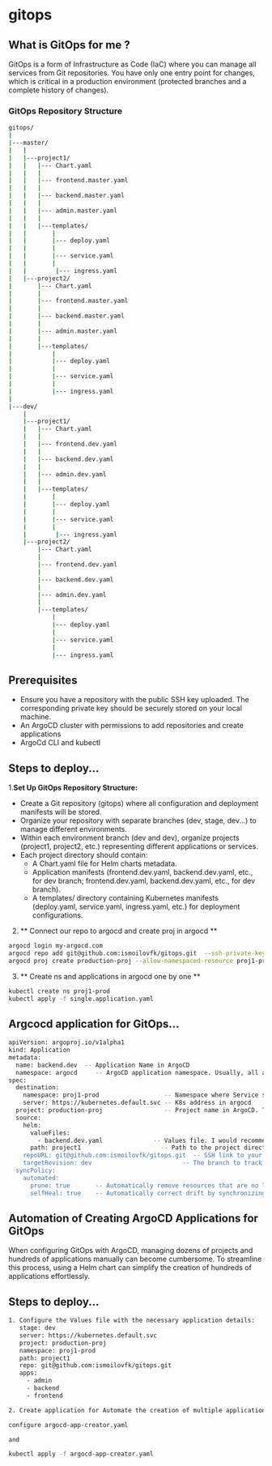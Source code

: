 # gitops
## What is GitOps for me ?
GitOps is a form of Infrastructure as Code (IaC) where you can manage all services from Git repositories. You have only one entry point for changes, which is critical in a production environment (protected branches and a complete history of changes).
### GitOps Repository Structure
```sh
gitops/
|
|---master/
|   |   
|   |---project1/
|   |   |--- Chart.yaml
|   |   |
|   |   |--- frontend.master.yaml
|   |   |    
|   |   |--- backend.master.yaml
|   |   |   
|   |   |--- admin.master.yaml
|   |   |
|   |   |---templates/
|   |       |
|   |       |--- deploy.yaml
|   |       |
|   |       |--- service.yaml
|   |       |
|   |        |--- ingress.yaml
|   |---project2/
|       |--- Chart.yaml
|       |
|       |--- frontend.master.yaml
|       |    
|       |--- backend.master.yaml
|       |   
|       |--- admin.master.yaml
|       |
|       |---templates/
|           |
|           |--- deploy.yaml
|           |
|           |--- service.yaml
|           |
|           |--- ingress.yaml
|
|---dev/
    |   
    |---project1/
    |   |--- Chart.yaml
    |   |
    |   |--- frontend.dev.yaml
    |   |    
    |   |--- backend.dev.yaml
    |   |   
    |   |--- admin.dev.yaml
    |   |
    |   |---templates/
    |       |
    |       |--- deploy.yaml
    |       |
    |       |--- service.yaml
    |       |
    |        |--- ingress.yaml
    |---project2/
        |--- Chart.yaml
        |
        |--- frontend.dev.yaml
        |    
        |--- backend.dev.yaml
        |   
        |--- admin.dev.yaml
        |
        |---templates/
            |
            |--- deploy.yaml
            |
            |--- service.yaml
            |
            |--- ingress.yaml
```
## Prerequisites
* Ensure you have a repository with the public SSH key uploaded. The corresponding private key should be securely stored on your local machine.
* An ArgoCD cluster with permissions to add repositories and create applications
* ArgoCd CLI and kubectl

## Steps to deploy...

1.**Set Up GitOps Repository Structure:**
* Create a Git repository (gitops) where all configuration and deployment manifests will be stored.
* Organize your repository with separate branches (dev, stage, dev...) to manage different environments.
* Within each environment branch (dev and dev), organize projects (project1, project2, etc.) representing different applications or services.
* Each project directory should contain:
    *   A Chart.yaml file for Helm charts metadata.
    * Application manifests (frontend.dev.yaml, backend.dev.yaml, etc., for dev branch; frontend.dev.yaml, backend.dev.yaml, etc., for dev branch).
    * A templates/ directory containing Kubernetes manifests (deploy.yaml, service.yaml, ingress.yaml, etc.) for deployment configurations.
2. ** Connect our repo to argocd and create proj in argocd **
```sh
argocd login my-argocd.com
argocd repo add git@github.com:ismoilovfk/gitops.git  --ssh-private-key-path .ssh/id_rsa
argocd proj create production-proj --allow-namespaced-resource proj1-prod
```
3. ** Create ns and applications in argocd one by one **
```sh
kubectl create ns proj1-prod
kubectl apply -f single.application.yaml
```
## Argcocd application for GitOps...
```sh
apiVersion: argoproj.io/v1alpha1
kind: Application
metadata:
  name: backend.dev  -- Application Name in ArgoCD
  namespace: argocd     -- ArgoCD application namespace. Usually, all applications are located in the argocd namespace, but you locate them anywhere.
spec:
  destination:
    namespace: proj1-prod                  -- Namespace where Service shoud locate
    server: https://kubernetes.default.svc -- K8s address in argocd
  project: production-proj                 -- Project name in ArgoCD. This will not affect the application directly.
  source:
    helm:
      valueFiles:
        - backend.dev.yaml              -- Values file. I would recommend adding the stage in the filename. This adds an extra level of protection, ensuring you don't accidentally change something while thinking you're in a different branch. Including the branch and stage in the filename provides clarity on where and what stage you are making changes.
      path: project1                      -- Path to the project directory. This specifies the location of the project's source code and configuration files within the repository.
    repoURL: git@github.com:ismoilovfk/gitops.git  -- SSH link to your Git repository
    targetRevision: dev                         -- The branch to track. This specifies which branch in the repository ArgoCD should monitor for updates and changes.
  syncPolicy:
    automated:
      prune: true       -- Automatically remove resources that are no longer defined in the Git repository.
      selfHeal: true    -- Automatically correct drift by synchronizing the live state with the desired state defined in the Git repository.

```

## Automation of Creating ArgoCD Applications for GitOps

When configuring GitOps with ArgoCD, managing dozens of projects and hundreds of applications manually can become cumbersome. To streamline this process, using a Helm chart can simplify the creation of hundreds of applications effortlessly.


## Steps to deploy...

```sh
1. Configure the Values file with the necessary application details:
   stage: dev
   server: https://kubernetes.default.svc
   project: production-proj
   namespace: proj1-prod
   path: project1
   repo: git@github.com:ismoilovfk/gitops.git
   apps:
     - admin
     - backend
     - frontend

2. Create application for Automate the creation of multiple applications to avoid manual creation of hundreds of applications:

configure argocd-app-creator.yaml

and

kubectl apply -f argocd-app-creator.yaml

```